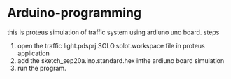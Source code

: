 # Arduino-programming
this is proteus simulation of traffic system using ardiuno uno board.
steps
1. open the traffic light.pdsprj.SOLO.solot.workspace file in proteus application
2. add the sketch_sep20a.ino.standard.hex inthe ardiuno board simulation
3. run the program.
